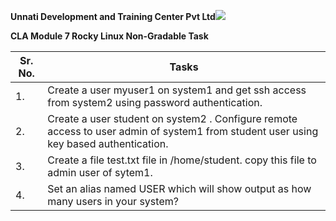 ﻿**Unnati Development and Training Center Pvt Ltd![](Aspose.Words.da521ace-eb78-40a1-9b49-79ad86b35c1a.001.png)**

**CLA Module 7 Rocky Linux Non-Gradable Task**



|**Sr. No.**|**Tasks**|
| - | - |
|1\.|Create a user myuser1 on system1 and get ssh access from system2 using password authentication.|
|2\.|Create a user student on system2 . Configure remote access to user admin of system1 from student user using key based authentication.|
|3\.|Create a file test.txt file in /home/student. copy this file to admin user of sytem1.|
|4\.|Set an alias named USER which will show output as how many users in your system?|

